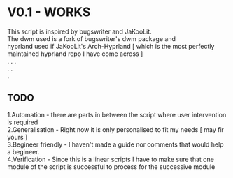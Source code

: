 # V0.1 - WORKS
This script is inspired by bugswriter and JaKooLit.  
The dwm used is a fork of bugswriter's dwm package and  
hyprland used if JaKooLit's Arch-Hyprland [ which is the most perfectly maintained hyprland repo I have come across ]  
. . .  
. .  
.  
## TODO  
1.Automation - there are parts in between the script where user intervention is required  
2.Generalisation - Right now it is only personalised to fit my needs [ may fir yours ]  
3.Begineer friendly - I haven't made a guide nor comments that would help a begineer.  
4.Verification - Since this is a linear scripts I have to make sure that one module of the script is successful to process for the successive module  
